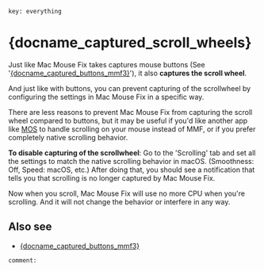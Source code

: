 ```
key: everything
```

# {docname_captured_scroll_wheels}

Just like Mac Mouse Fix takes captures mouse buttons (See '[{docname_captured_buttons_mmf3}](<{language_root}Support/Guides/CapturedButtonsMMF3.md>)'), it also **captures the scroll wheel**.

And just like with buttons, you can prevent capturing of the scrollwheel by configuring the settings in Mac Mouse Fix in a specific way.

There are less reasons to prevent Mac Mouse Fix from capturing the scroll wheel compared to buttons,
but it may be useful if you'd like another app like [MOS](https://mos.caldis.me/) to handle scrolling on your mouse instead of MMF, or if you prefer completely native scrolling behavior.

**To disable capturing of the scrollwheel**: Go to the 'Scrolling' tab and set all the settings to match the native scrolling behavior in macOS. (Smoothness: Off, Speed: macOS, etc.)
After doing that, you should see a notification that tells you that scrolling is no longer captured by Mac Mouse Fix.

Now when you scroll, Mac Mouse Fix will use no more CPU when you're scrolling. And it will not change the behavior or interfere in any way.


## Also see

- [{docname_captured_buttons_mmf3}](<{language_root}Support/Guides/CapturedButtonsMMF3.md>)

```
comment:
```

<!--
    Notes / thoughts: 

    - Should we call it 'capturing' for the scrollwheel? [Sep 2025]
      - Contra: MMF doesn't hide the scroll-events or prevent any default-actions in the same way it does for mouse buttons. 
      - Pro: Capturing is just used like 'Intercepting' by us. The 'hiding from other apps' thing that happens for buttons isn't inherent
    - Should this article even exist? [Sep 2025]
        - - I don't think it's relevant to many users, 
        - + I think it may prevent confusion if we have consistent Capture Toasts for both the 'Capturing sideeffects' on the Buttons and the Scrolling Tab?
        - + The few users for whom it is useful may really appreciate it.
        - - Maybe this should be a footnote at the bottom of CapturedButtonsMMF3.md?
        - - Maintenance overhead. I'm already not including screenshots here and keeping the step-by-step instructions vague to reduce maintenance overhead – and if we do it badly, maybe better not do it at all?
    - Style [Sep 2025]
        - Compared to CapturedButtonsMMF3.md this is **not** broken up into section for maximum scannability. 
        - This is just a long explanatory, text. 
        - Should we break this up into sections like CapturedButtonsMMF3.md for maximum scannability?
            - - More effort
            - - Less laid back / conversational tone (?) (Not sure why I value that. Feels sorta appropriate for this. Since in some way explaining how to use 'competitor' apps might seem like a conflict of interest and sorta weird if I do it in a sterile tone or something? Not sure I'm making any sense.)
            - Easier to parse for readers
    - Everything takes me so much time
        - We should just ship this and if I really hate it later I can change it. It won't affect very many people I think.
-->
